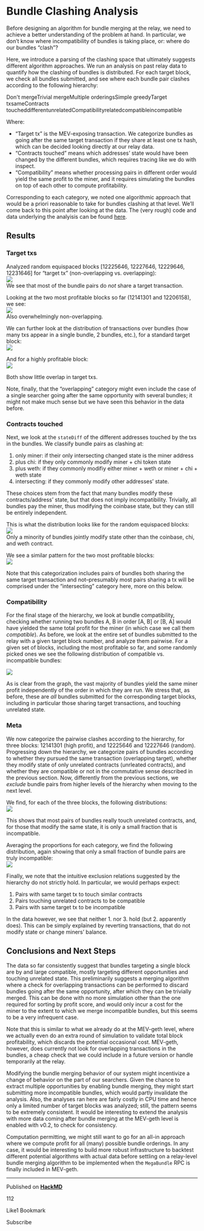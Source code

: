 # Bundle Clashing Analysis

Before designing an algorithm for bundle merging at the relay, we need to achieve a better understanding of the problem at hand. In particular, we don’t know where incompatibility of bundles is taking place, or: where do our bundles “clash”?

Here, we introduce a parsing of the clashing space that ultimately suggests different algorithm approaches. We run an analysis on past relay data to quantify how the clashing of bundles is distributed. For each target block, we check all bundles submitted, and see where each bundle pair clashes according to the following hierarchy:

Don't mergeTrivial mergeMultiple orderingsSimple greedyTarget txsameContracts toucheddifferentunrelatedCompatibilityrelatedcompatibleincompatible

Where:

-   “Target tx” is the MEV-exposing transaction. We categorize bundles as going after the same target transaction if they share at least one tx hash, which can be decided looking directly at our relay data.
-   “Contracts touched” means which addresses’ state would have been changed by the different bundles, which requires tracing like we do with inspect.
-   “Compatibility” means whether processing pairs in different order would yield the same profit to the miner, and it requires simulating the bundles on top of each other to compute profitability.

Corresponding to each category, we noted one algorithmic approach that would be a priori reasonable to take for bundles clashing at that level. We’ll come back to this point after looking at the data. The (very rough) code and data underlying the analyisis can be found [here](https://github.com/flashbots/bundle-clashing-analysis).

## [](https://hackmd.io/@flashbots/Hkd8iBP8u#Results "Results")Results

### [](https://hackmd.io/@flashbots/Hkd8iBP8u#Target-txs "Target-txs")Target txs

Analyzed random equispaced blocks [12225646, 12227646, 12229646, 12231646] for “target tx” (non-overlapping vs. overlapping):  
![](https://hackmd.io/_uploads/Hk76wNo8_.png)  
We see that most of the bundle pairs do _not_ share a target transaction.

Looking at the two most profitable blocks so far (12141301 and 12206158), we see:  
![](https://hackmd.io/_uploads/BkKJCcsId.png)  
Also overwhelmingly non-overlapping.

We can further look at the distribution of transactions over bundles (how many txs appear in a single bundle, 2 bundles, etc.), for a standard target block:  
![](https://hackmd.io/_uploads/SkAG_HnId.png)

And for a highly profitable block:  
![](https://hackmd.io/_uploads/Hkf-DLnLO.png)

Both show little overlap in target txs.

Note, finally, that the “overlapping” category might even include the case of a single searcher going after the same opportunity with several bundles; it might not make much sense but we have seen this behavior in the data before.

### [](https://hackmd.io/@flashbots/Hkd8iBP8u#Contracts-touched "Contracts-touched")Contracts touched

Next, we look at the `stateDiff` of the different addresses touched by the txs in the bundles. We classify bundle pairs as clashing at:

1.  only miner: if their only intersecting changed state is the miner address
2.  plus chi: if they only commonly modify miner + chi token state
3.  plus weth: if they commonly modifiy either miner + weth or miner + chi + weth state
4.  intersecting: if they commonly modify other addresses’ state.

These choices stem from the fact that many bundles modify these contracts/address’ state, but that does not imply incompatibility. Trivially, all bundles pay the miner, thus modifying the coinbase state, but they can still be entirely independent.

This is what the distribution looks like for the random equispaced blocks:  
![](https://hackmd.io/_uploads/SkSevuPP_.png)  
Only a minority of bundles jointly modify state other than the coinbase, chi, and weth contract.

We see a similar pattern for the two most profitable blocks:  
![](https://hackmd.io/_uploads/B1RpTzywd.png)

Note that this categorization includes pairs of bundles both sharing the same target transaction and not–presumably most pairs sharing a tx will be comprised under the “intersecting” category here, more on this below.

### [](https://hackmd.io/@flashbots/Hkd8iBP8u#Compatibility "Compatibility")Compatibility

For the final stage of the hierarchy, we look at bundle compatibility, checking whether running two bundles A, B in order [A, B] or [B, A] would have yielded the same total profit for the miner (in which case we call them _compatible_). As before, we look at the entire set of bundles submitted to the relay with a given target block number, and analyze them pairwise. For a given set of blocks, including the most profitable so far, and some randomly picked ones we see the following distribution of compatible vs. incompatible bundles:

![](https://hackmd.io/_uploads/Sy-bSLHFu.png)

As is clear from the graph, the vast majority of bundles yield the same miner profit independently of the order in which they are run. We stress that, as before, these are _all_ bundles submitted for the corresponding target blocks, including in particular those sharing target transactions, and touching unrelated state.

### [](https://hackmd.io/@flashbots/Hkd8iBP8u#Meta "Meta")Meta

We now categorize the pairwise clashes according to the hierarchy, for three blocks: 12141301 (high profit), and 12225646 and 12227646 (random). Progressing down the hierarchy, we categorize pairs of bundles according to whether they pursued the same transaction (overlapping target), whether they modify state of only unrelated contracts (unrleated contracts), and whether they are compatible or not in the commutative sense described in the previous section. Now, differently from the previous sections, we _exclude_ bundle pairs from higher levels of the hierarchy when moving to the next level.

We find, for each of the three blocks, the following distributions:  
![](https://hackmd.io/_uploads/rypd4cSFu.png)

This shows that most pairs of bundles really touch unrelated contracts, and, for those that modify the same state, it is only a small fraction that is incompatible.

Averaging the proportions for each category, we find the following distribution, again showing that only a small fraction of bundle pairs are truly incompatible:  
![](https://hackmd.io/_uploads/H1UFSjBKd.png)

Finally, we note that the intuitive exclusion relations suggested by the hierarchy do not strictly hold. In particular, we would perhaps expect:

1.  Pairs with same target tx to touch similar contracts
2.  Pairs touching unrelated contracts to be compatible
3.  Pairs with same target tx to be incompatible

In the data however, we see that neither 1. nor 3. hold (but 2. apparently does). This can be simply explained by reverting transactions, that do not modify state or change miners’ balance.

## [](https://hackmd.io/@flashbots/Hkd8iBP8u#Conclusions-and-Next-Steps "Conclusions-and-Next-Steps")Conclusions and Next Steps

The data so far consistently suggest that bundles targeting a single block are by and large compatible, mostly targeting different opportunities and touching unrelated state. This preliminarily suggests a merging algorithm where a check for overlapping transactions can be performed to discard bundles going after the same opportunity, after which they can be trivially merged. This can be done with no more simulation other than the one required for sorting by profit score, and would only incur a cost for the miner to the extent to which we merge incompatible bundles, but this seems to be a very infrequent case.

Note that this is similar to what we already do at the MEV-geth level, where we actually even do an extra round of simulation to validate total block profitability, which discards the potential occasional cost. MEV-geth, however, does currently not look for overlapping transactions in the bundles, a cheap check that we could include in a future version or handle temporarily at the relay.

Modifying the bundle merging behavior of our system might incentivize a change of behavior on the part of our searchers. Given the chance to extract multiple opportunities by enabling bundle merging, they might start submitting more incompatible bundles, which would partly invalidate the analysis. Also, the analyses ran here are fairly costly in CPU time and hence only a limited number of target blocks was analyzed; still, the pattern seems to be extremely consistent. It would be interesting to extend the analysis with more data coming after bundle merging at the MEV-geth level is enabled with v0.2, to check for consistency.

Computation permitting, we might still want to go for an all-in approach where we compute profit for all (many) possible bundle orderings. In any case, it would be interesting to build more robust infrastructure to backtest different potential algorithms with actual data before settling on a relay-level bundle merging algorithm to be implemented when the `MegaBundle` RPC is finally included in MEV-geth.

---

Published on  **[HackMD](https://hackmd.io/)**

 112

Like1 Bookmark 

Subscribe